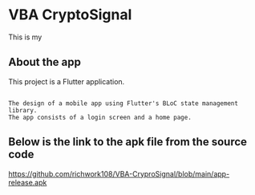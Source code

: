 # VBA CryptoSignal

This is my 

## About the app

This project is a Flutter application.
```

The design of a mobile app using Flutter's BLoC state management library. 
The app consists of a login screen and a home page.
```

## Below is the link to the apk file from the source code
https://github.com/richwork108/VBA-CryproSignal/blob/main/app-release.apk
